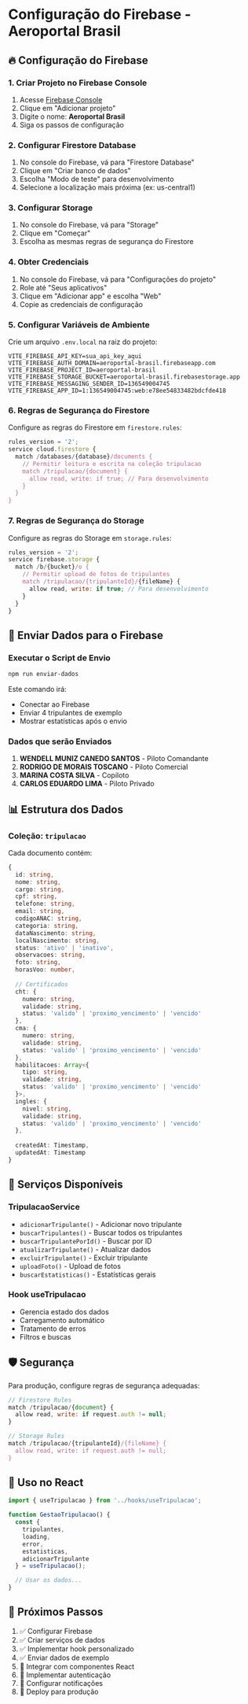 # Configuração do Firebase - Aeroportal Brasil

## 🔥 Configuração do Firebase

### 1. Criar Projeto no Firebase Console

1. Acesse [Firebase Console](https://console.firebase.google.com/)
2. Clique em "Adicionar projeto"
3. Digite o nome: **Aeroportal Brasil**
4. Siga os passos de configuração

### 2. Configurar Firestore Database

1. No console do Firebase, vá para "Firestore Database"
2. Clique em "Criar banco de dados"
3. Escolha "Modo de teste" para desenvolvimento
4. Selecione a localização mais próxima (ex: us-central1)

### 3. Configurar Storage

1. No console do Firebase, vá para "Storage"
2. Clique em "Começar"
3. Escolha as mesmas regras de segurança do Firestore

### 4. Obter Credenciais

1. No console do Firebase, vá para "Configurações do projeto"
2. Role até "Seus aplicativos"
3. Clique em "Adicionar app" e escolha "Web"
4. Copie as credenciais de configuração

### 5. Configurar Variáveis de Ambiente

Crie um arquivo `.env.local` na raiz do projeto:

```env
VITE_FIREBASE_API_KEY=sua_api_key_aqui
VITE_FIREBASE_AUTH_DOMAIN=aeroportal-brasil.firebaseapp.com
VITE_FIREBASE_PROJECT_ID=aeroportal-brasil
VITE_FIREBASE_STORAGE_BUCKET=aeroportal-brasil.firebasestorage.app
VITE_FIREBASE_MESSAGING_SENDER_ID=136549004745
VITE_FIREBASE_APP_ID=1:136549004745:web:e78ee54833482bdcfde418
```

### 6. Regras de Segurança do Firestore

Configure as regras do Firestore em `firestore.rules`:

```javascript
rules_version = '2';
service cloud.firestore {
  match /databases/{database}/documents {
    // Permitir leitura e escrita na coleção tripulacao
    match /tripulacao/{document} {
      allow read, write: if true; // Para desenvolvimento
    }
  }
}
```

### 7. Regras de Segurança do Storage

Configure as regras do Storage em `storage.rules`:

```javascript
rules_version = '2';
service firebase.storage {
  match /b/{bucket}/o {
    // Permitir upload de fotos de tripulantes
    match /tripulacao/{tripulanteId}/{fileName} {
      allow read, write: if true; // Para desenvolvimento
    }
  }
}
```

## 🚀 Enviar Dados para o Firebase

### Executar o Script de Envio

```bash
npm run enviar-dados
```

Este comando irá:
- Conectar ao Firebase
- Enviar 4 tripulantes de exemplo
- Mostrar estatísticas após o envio

### Dados que serão Enviados

1. **WENDELL MUNIZ CANEDO SANTOS** - Piloto Comandante
2. **RODRIGO DE MORAIS TOSCANO** - Piloto Comercial  
3. **MARINA COSTA SILVA** - Copiloto
4. **CARLOS EDUARDO LIMA** - Piloto Privado

## 📊 Estrutura dos Dados

### Coleção: `tripulacao`

Cada documento contém:

```typescript
{
  id: string,
  nome: string,
  cargo: string,
  cpf: string,
  telefone: string,
  email: string,
  codigoANAC: string,
  categoria: string,
  dataNascimento: string,
  localNascimento: string,
  status: 'ativo' | 'inativo',
  observacoes: string,
  foto: string,
  horasVoo: number,
  
  // Certificados
  cht: {
    numero: string,
    validade: string,
    status: 'valido' | 'proximo_vencimento' | 'vencido'
  },
  cma: {
    numero: string,
    validade: string,
    status: 'valido' | 'proximo_vencimento' | 'vencido'
  },
  habilitacoes: Array<{
    tipo: string,
    validade: string,
    status: 'valido' | 'proximo_vencimento' | 'vencido'
  }>,
  ingles: {
    nivel: string,
    validade: string,
    status: 'valido' | 'proximo_vencimento' | 'vencido'
  },
  
  createdAt: Timestamp,
  updatedAt: Timestamp
}
```

## 🔧 Serviços Disponíveis

### TripulacaoService

- `adicionarTripulante()` - Adicionar novo tripulante
- `buscarTripulantes()` - Buscar todos os tripulantes
- `buscarTripulantePorId()` - Buscar por ID
- `atualizarTripulante()` - Atualizar dados
- `excluirTripulante()` - Excluir tripulante
- `uploadFoto()` - Upload de fotos
- `buscarEstatisticas()` - Estatísticas gerais

### Hook useTripulacao

- Gerencia estado dos dados
- Carregamento automático
- Tratamento de erros
- Filtros e buscas

## 🛡️ Segurança

Para produção, configure regras de segurança adequadas:

```javascript
// Firestore Rules
match /tripulacao/{document} {
  allow read, write: if request.auth != null;
}

// Storage Rules  
match /tripulacao/{tripulanteId}/{fileName} {
  allow read, write: if request.auth != null;
}
```

## 📱 Uso no React

```typescript
import { useTripulacao } from '../hooks/useTripulacao';

function GestaoTripulacao() {
  const { 
    tripulantes, 
    loading, 
    error, 
    estatisticas,
    adicionarTripulante 
  } = useTripulacao();

  // Usar os dados...
}
```

## 🎯 Próximos Passos

1. ✅ Configurar Firebase
2. ✅ Criar serviços de dados
3. ✅ Implementar hook personalizado
4. ✅ Enviar dados de exemplo
5. 🔄 Integrar com componentes React
6. 🔄 Implementar autenticação
7. 🔄 Configurar notificações
8. 🔄 Deploy para produção 
